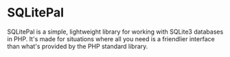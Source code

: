# SQLitePal

SQLitePal is a simple, lightweight library for working with SQLite3 databases in PHP. It's made for situations where all you need is a friendlier interface than what's provided by the PHP standard library.
